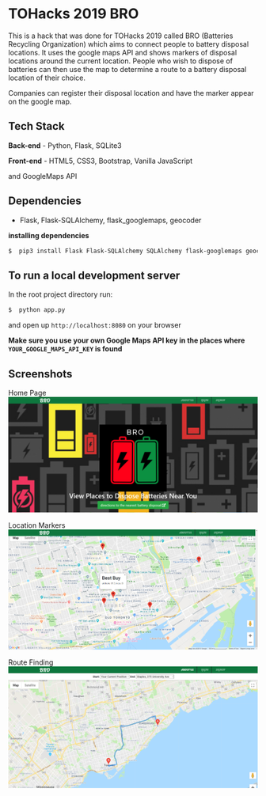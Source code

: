 # TOHacks 2019 BRO 

This is a hack that was done for TOHacks 2019 called BRO (Batteries Recycling Organization) which aims to connect people to battery disposal locations. It uses the google maps API and shows markers of disposal locations around the current location. People who wish to dispose of batteries can then use the map to determine a route to a battery disposal location of their choice.

Companies can register their disposal location and have the marker appear on the google map.

## Tech Stack
**Back-end** - Python, Flask, SQLite3 

**Front-end** - HTML5, CSS3, Bootstrap, Vanilla JavaScript 

and GoogleMaps API

## Dependencies
* Flask, Flask-SQLAlchemy, flask_googlemaps, geocoder

**installing dependencies**
```bash
$  pip3 install Flask Flask-SQLAlchemy SQLAlchemy flask-googlemaps geocoder
```

## To run a local development server
In the root project directory run:
```bash
$  python app.py
```
and open up `http://localhost:8080` on your browser 

**Make sure you use your own Google Maps API key in the places where `YOUR_GOOGLE_MAPS_API_KEY` is found**


## Screenshots
Home Page
![home page](https://github.com/EltonK888/TOHacks_2019_BRO/blob/master/static/image/index.PNG) 

Location Markers
![location markers](https://github.com/EltonK888/TOHacks_2019_BRO/blob/master/static/image/markers.PNG) 

Route Finding
![Route to disposal](https://github.com/EltonK888/TOHacks_2019_BRO/blob/master/static/image/route.PNG)
